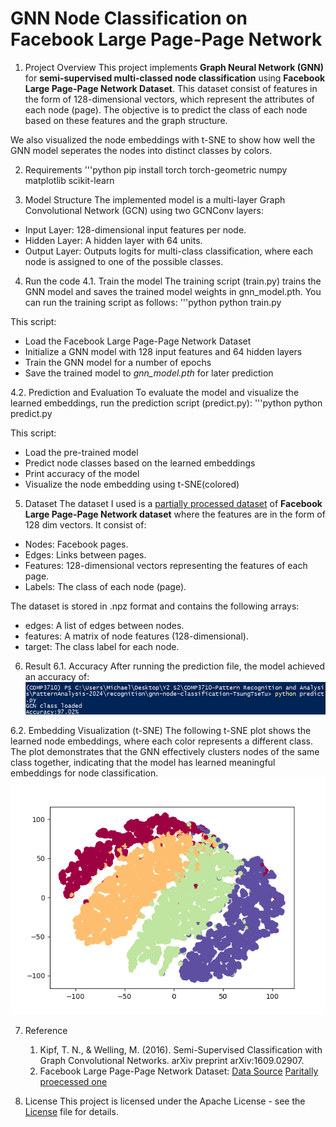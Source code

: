 # GNN Node Classification on Facebook Large Page-Page Network
1. Project Overview
This project implements **Graph Neural Network (GNN)** for **semi-supervised multi-classed node classification** using **Facebook Large Page-Page Network Dataset**. This dataset consist of features in the form of 128-dimensional vectors, which represent the attributes of each node (page). The objective is to  predict the class of each node based on these features and the graph structure.

We also visualized the node embeddings with t-SNE to show how well the GNN model  seperates the nodes into distinct classes by colors.

2. Requirements
'''python
pip install torch torch-geometric numpy matplotlib scikit-learn

3. Model Structure
The implemented model is a multi-layer Graph Convolutional Network (GCN) using two GCNConv layers:
- Input Layer: 128-dimensional input features per node.
- Hidden Layer: A hidden layer with 64 units.
- Output Layer: Outputs logits for multi-class classification, where each node is assigned to one of the possible classes.

4. Run the code
4.1. Train the model
The training script (train.py) trains the GNN model and saves the trained model weights in gnn_model.pth. You can run the training script as follows:
'''python
python train.py

This script:
- Load the Facebook Large Page-Page Network Dataset
- Initialize a GNN model with 128 input features and 64 hidden layers
- Train the GNN model for a number of epochs
- Save the trained model to *gnn_model.pth* for later prediction

4.2. Prediction and Evaluation
To evaluate the model and visualize the learned embeddings, run the prediction script (predict.py):
'''python
python predict.py

This script:
- Load the pre-trained model
- Predict node classes based on the learned embeddings
- Print accuracy of the model
- Visualize the node embedding using t-SNE(colored)

5. Dataset
The dataset I used is a [partially processed dataset](https://graphmining.ai/datasets/ptg/facebook.npz) of **Facebook Large Page-Page Network dataset** where the features are in the form of 128 dim vectors.
It consist of:
- Nodes: Facebook pages.
- Edges: Links between pages.
- Features: 128-dimensional vectors representing the features of each page.
- Labels: The class of each node (page).

The dataset is stored in .npz format and contains the following arrays:
- edges: A list of edges between nodes.
- features: A matrix of node features (128-dimensional).
- target: The class label for each node.

6. Result
6.1. Accuracy
After running the prediction file, the model achieved an accuracy of:
![Accuracy](./images/accuracy.png)

6.2. Embedding Visualization (t-SNE)
The following t-SNE plot shows the learned node embeddings, where each color represents a different class. The plot demonstrates that the GNN effectively clusters nodes of the same class together, indicating that the model has learned meaningful embeddings for node classification.
![SNE](./images/SNE%20visualization.png)

7. Reference
    1. Kipf, T. N., & Welling, M. (2016). Semi-Supervised Classification with Graph Convolutional Networks. arXiv preprint arXiv:1609.02907.
    2. Facebook Large Page-Page Network Dataset: [Data Source](https://snap.stanford.edu/data/facebook-large-page-page-network.html) [Paritally proecessed one](https://graphmining.ai/datasets/ptg/facebook.npz)

8. License
This project is licensed under the Apache License - see the [License](LICENSE) file for details.